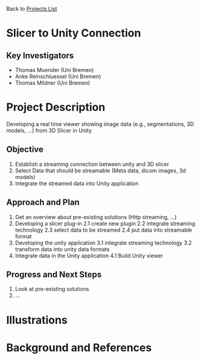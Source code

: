 Back to [Projects List](../../README.md#ProjectsList)

# Slicer to Unity Connection

## Key Investigators

- Thomas Muender (Uni Bremen)
- Anke Reinschluessel (Uni Bremen)
- Thomas Mildner (Uni Bremen)

# Project Description

Developing a real time viewer showing image data (e.g., segmentations, 3D models, ...) from 3D Slicer in Unity 

## Objective

<!-- Describe here WHAT you would like to achieve (what you will have as end result). -->

1. Establish a streaming connection between unity and 3D slicer 
2. Select Data that should be streamable (Meta data, dicom images, 3d models)
3. Integrate the streamed data into Unity application

## Approach and Plan

<!-- Describe here HOW you would like to achieve the objectives stated above. -->

1. Get an overview about pre-existing solutions (Http streaming, ...)
2. Developing a slicer plug-in
  2.1 create new plugin 
  2.2 integrate streaming technology
  2.3 select data to be streamed
  2.4 put data into streamable format
3. Developing the unity application
  3.1 integrate streaming technology
  3.2 transform data into unity data formats
4. Integrate data in the Unity application
  4.1 Build Unity viewer

## Progress and Next Steps

<!-- Update this section as you make progress, describing of what you have ACTUALLY DONE. If there are specific steps that you could not complete then you can describe them here, too. -->

1. Look at pre-existing solutions
2. ...

# Illustrations

<!-- Add pictures and links to videos that demonstrate what has been accomplished.
![Description of picture](Example2.jpg)
![Some more images](Example2.jpg)
-->

# Background and References

<!-- If you developed any software, include link to the source code repository. If possible, also add links to sample data, and to any relevant publications. -->
